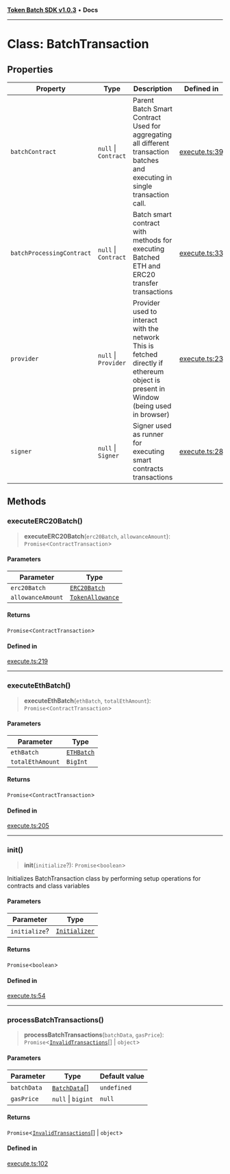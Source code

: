 [**Token Batch SDK v1.0.3**](../index.md) • **Docs**

***

# Class: BatchTransaction

## Properties

| Property | Type | Description | Defined in |
| ------ | ------ | ------ | ------ |
| `batchContract` | `null` \| `Contract` | Parent Batch Smart Contract Used for aggregating all different transaction batches and executing in single transaction call. | [execute.ts:39](https://github.com/aditya172926/token_batch_sdk/blob/56726a79cc25b23d56d020ebc05b9e52e0c44b4b/src/execute.ts#L39) |
| `batchProcessingContract` | `null` \| `Contract` | Batch smart contract with methods for executing Batched ETH and ERC20 transfer transactions | [execute.ts:33](https://github.com/aditya172926/token_batch_sdk/blob/56726a79cc25b23d56d020ebc05b9e52e0c44b4b/src/execute.ts#L33) |
| `provider` | `null` \| `Provider` | Provider used to interact with the network This is fetched directly if ethereum object is present in Window (being used in browser) | [execute.ts:23](https://github.com/aditya172926/token_batch_sdk/blob/56726a79cc25b23d56d020ebc05b9e52e0c44b4b/src/execute.ts#L23) |
| `signer` | `null` \| `Signer` | Signer used as runner for executing smart contracts transactions | [execute.ts:28](https://github.com/aditya172926/token_batch_sdk/blob/56726a79cc25b23d56d020ebc05b9e52e0c44b4b/src/execute.ts#L28) |

## Methods

### executeERC20Batch()

> **executeERC20Batch**(`erc20Batch`, `allowanceAmount`): `Promise`\<`ContractTransaction`\>

#### Parameters

| Parameter | Type |
| ------ | ------ |
| `erc20Batch` | [`ERC20Batch`](../interfaces/ERC20Batch.md) |
| `allowanceAmount` | [`TokenAllowance`](../interfaces/TokenAllowance.md) |

#### Returns

`Promise`\<`ContractTransaction`\>

#### Defined in

[execute.ts:219](https://github.com/aditya172926/token_batch_sdk/blob/56726a79cc25b23d56d020ebc05b9e52e0c44b4b/src/execute.ts#L219)

***

### executeEthBatch()

> **executeEthBatch**(`ethBatch`, `totalEthAmount`): `Promise`\<`ContractTransaction`\>

#### Parameters

| Parameter | Type |
| ------ | ------ |
| `ethBatch` | [`ETHBatch`](../interfaces/ETHBatch.md) |
| `totalEthAmount` | `BigInt` |

#### Returns

`Promise`\<`ContractTransaction`\>

#### Defined in

[execute.ts:205](https://github.com/aditya172926/token_batch_sdk/blob/56726a79cc25b23d56d020ebc05b9e52e0c44b4b/src/execute.ts#L205)

***

### init()

> **init**(`initialize`?): `Promise`\<`boolean`\>

Initializes BatchTransaction class by performing setup operations for contracts and class variables

#### Parameters

| Parameter | Type |
| ------ | ------ |
| `initialize`? | [`Initializer`](../interfaces/Initializer.md) |

#### Returns

`Promise`\<`boolean`\>

#### Defined in

[execute.ts:54](https://github.com/aditya172926/token_batch_sdk/blob/56726a79cc25b23d56d020ebc05b9e52e0c44b4b/src/execute.ts#L54)

***

### processBatchTransactions()

> **processBatchTransactions**(`batchData`, `gasPrice`): `Promise`\<[`InvalidTransactions`](../interfaces/InvalidTransactions.md)[] \| `object`\>

#### Parameters

| Parameter | Type | Default value |
| ------ | ------ | ------ |
| `batchData` | [`BatchData`](../interfaces/BatchData.md)[] | `undefined` |
| `gasPrice` | `null` \| `bigint` | `null` |

#### Returns

`Promise`\<[`InvalidTransactions`](../interfaces/InvalidTransactions.md)[] \| `object`\>

#### Defined in

[execute.ts:102](https://github.com/aditya172926/token_batch_sdk/blob/56726a79cc25b23d56d020ebc05b9e52e0c44b4b/src/execute.ts#L102)

